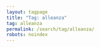 ```yaml
---
layout: tagpage
title: "Tag: alleanza"
tag: alleanza
permalink: /search/tag/alleanza/
robots: noindex
---
```

